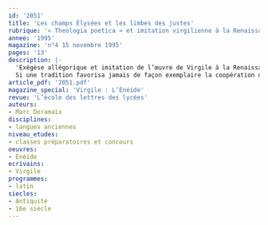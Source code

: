 ```yaml
---
id: '2051'
title: 'Les champs Élysées et les limbes des justes'
rubrique: '« Theologia poetica » et imitation virgilienne à la Renaissance'
annee: '1995'
magazine: 'n°4 15 novembre 1995'
pages: '13'
description: |-
  'Exégèse allégorique et imitation de l’œuvre de Virgile à la Renaissance…
  Si une tradition favorisa jamais de façon exemplaire la coopération des lettres profanes et des lettres sacrées dans l’Italie latine et chrétienne, il s’agit bien de celle qui valut à Virgile le titre de Père de l’Occident : l’exégèse allégorique et l’imitation de son œuvre. Il s’agit là d’une question capitale dont les origines et les réponses intéressent l’histoire des disciplines de l’esprit européen enformation autant que la réception de l’œuvre de Virgile…'
article_pdf: '2051.pdf'
magazine_special: 'Virgile : L’Énéide'
revue: 'L’école des lettres des lycées'
auteurs:
- Marc Deramaix
disciplines:
- langues anciennes
niveau_etudes:
- classes préparatoires et concours
oeuvres:
- Énéide
ecrivains:
- Virgile
programmes:
- latin
siecles:
- Antiquité
- 16e siècle
---
```

